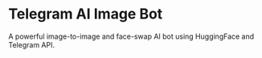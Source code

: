 # Telegram AI Image Bot
A powerful image-to-image and face-swap AI bot using HuggingFace and Telegram API.
